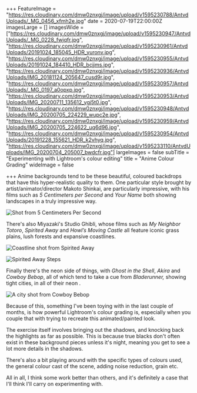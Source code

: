 +++
FeatureImage = "https://res.cloudinary.com/dmw0znxgj/image/upload/v1595230788/AntvdUploads/_MG_0456_xfmh2e.jpg"
date = 2020-07-19T22:00:00Z
imagesLarge = []
imagesWide = ["https://res.cloudinary.com/dmw0znxgj/image/upload/v1595230947/AntvdUploads/_MG_0228_fwjqfr.jpg", "https://res.cloudinary.com/dmw0znxgj/image/upload/v1595230961/AntvdUploads/20191024_185045_HDR_yuronv.jpg", "https://res.cloudinary.com/dmw0znxgj/image/upload/v1595230955/AntvdUploads/20191024_184410_HDR_bcjjms.jpg", "https://res.cloudinary.com/dmw0znxgj/image/upload/v1595230936/AntvdUploads/IMG_20181124_205647_cusd9r.jpg", "https://res.cloudinary.com/dmw0znxgj/image/upload/v1595230957/AntvdUploads/_MG_0197_a0opxp.jpg", "https://res.cloudinary.com/dmw0znxgj/image/upload/v1595230953/AntvdUploads/IMG_20200711_135612_ygj5t0.jpg", "https://res.cloudinary.com/dmw0znxgj/image/upload/v1595230948/AntvdUploads/IMG_20200705_224229_wupc2e.jpg", "https://res.cloudinary.com/dmw0znxgj/image/upload/v1595230959/AntvdUploads/IMG_20200705_224622_uq6d96.jpg", "https://res.cloudinary.com/dmw0znxgj/image/upload/v1595230954/AntvdUploads/20191228_155621_HDR_k2vhyq.jpg", "https://res.cloudinary.com/dmw0znxgj/image/upload/v1595233110/AntvdUploads/IMG_20200704_205007_bwdcfr.jpg"]
largeImages = false
subTitle = "Experimenting with Lightroom's colour editing"
title = "Anime Colour Grading"
wideImage = false

+++
Anime backgrounds tend to be these beautiful, coloured backdrops that have this hyper-realistic quality to them. One particular style brought by artist/animator/director Makoto Shinkai, are particularly impressive, with his films such as _5 Centimeters per Second_ and _Your Name_ both showing landscapes in a truly impressive way.

![Shot from 5 Centimeters Per Second](https://i.pinimg.com/originals/34/6c/3a/346c3a56f2148b1412ef6d70fc635369.jpg "Shot from 5 Centimeters Per Second")

There's also Miyazaki's Studio Ghibli, whose films such as _My Neighbor Totoro_, _Spirited Away_ and _Howl’s Moving Castle_ all feature iconic grass plains, lush forests and expansive coastlines.

![Coastline shot from Spirited Away](https://filmschoolrejects.com/wp-content/uploads/2019/06/spirited-away-boat.jpg "Coastline shot from Spirited Away")

![Spirited Away Steps](https://filmschoolrejects.com/wp-content/uploads/2019/06/spirited-away-steps.jpg "Steps from Spirited Away")

Finally there's the neon side of things, with _Ghost in the Shell_, _Akira_ and _Cowboy Bebop_, all of which tend to take a cue from _Bladerunner,_ showing tight cities, in all of their neon .

![A city shot from Cowboy Bebop](https://i.pinimg.com/originals/6c/fa/03/6cfa032ddcf76af473c3808edf0b6f87.jpg "Taken from Cowboy Bebop")

Because of this, something I've been toying with in the last couple of months, is how powerful Lightroom's colour grading is, especially when you couple that with trying to recreate this animated/painted look.

The exercise itself involves bringing out the shadows, and knocking back the highlights as far as possible. This is because true blacks don't often exist in these background pieces unless it's night, meaning you get to see a lot more details in the shadows.  
  
There's also a bit playing around with the specific types of colours used, the general colour cast of the scene, adding noise reduction, grain etc.  
  
All in all, I think some work better than others, and it's definitely a case that I'll think I'll carry on experimenting with.